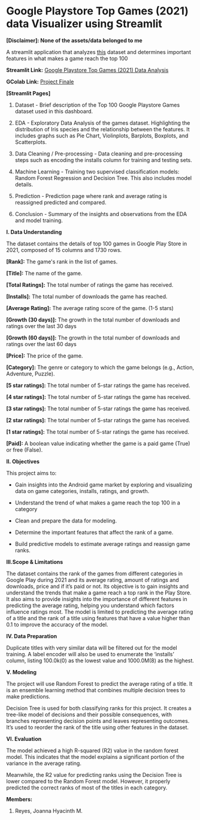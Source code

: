 # Google Playstore Top Games (2021) data Visualizer using Streamlit

**[Disclaimer]: None of the assets/data belonged to me**

A streamlit application that analyzes [this](https://www.kaggle.com/datasets/dhruvildave/top-play-store-games/data) dataset and determines important features in what makes a game reach the top 100

**Streamlit Link:** [Google Playstore Top Games (2021) Data Analysis](https://gplaystore-top100gamesdt2021.streamlit.app/)

**GColab Link:** [Project Finale](https://colab.research.google.com/drive/1nRjPVZIxLMBB305f4LlDbV8QDu9w501K?usp=sharing)

**[Streamlit Pages]**

1. Dataset - Brief description of the Top 100 Google Playstore Games dataset used in this dashboard.

2. EDA - Exploratory Data Analysis of the games dataset. Highlighting the distribution of Iris species and the relationship between the features. It includes graphs such as Pie Chart, Violinplots, Barplots, Boxplots, and Scatterplots.

3. Data Cleaning / Pre-processing - Data cleaning and pre-processing steps such as encoding the installs column for training and testing sets.

4. Machine Learning - Training two supervised classification models: Random Forest Regression and Decision Tree. This also includes model details.

5. Prediction - Prediction page where rank and average rating is reassigned predicted and compared.

6. Conclusion - Summary of the insights and observations from the EDA and model training.




**I. Data Understanding** 

The dataset contains the details of top 100 games in Google Play Store in 2021, composed 
of 15  columns and 1730 rows.

**[Rank]:** The game's rank in the list of games.

**[Title]:** The name of the game.

**[Total Ratings]:** The total number of ratings the game has received.

**[Installs]:** The total number of downloads the game has reached.

**[Average Rating]:** The average rating score of the game. (1-5 stars)

**[Growth (30 days)]:** The growth in the total number of downloads and ratings over the last 30 days

**[Growth (60 days)]:** The growth in the total number of downloads and ratings over the last 60 days

**[Price]:** The price of the game.

**[Category]:** The genre or category to which the game belongs (e.g., Action, Adventure, Puzzle).

**[5 star ratings]:** The total number of 5-star ratings the game has received.

**[4 star ratings]:** The total number of 5-star ratings the game has received.

**[3 star ratings]:** The total number of 5-star ratings the game has received.

**[2 star ratings]:** The total number of 5-star ratings the game has received.

**[1 star ratings]:** The total number of 5-star ratings the game has received.

**[Paid]:** A boolean value indicating whether the game is a paid game (True) or free (False).



**II. Objectives**

This project aims to:

- Gain insights into the Android game market by exploring and visualizing data on game categories, installs, ratings, and growth.
  
- Understand the trend of what makes a game reach the top 100 in a category
  
- Clean and prepare the data for modeling.
  
- Determine the important features that affect the rank of a game.
  
- Build predictive models to estimate average ratings and reassign game ranks.
  



**III.Scope & Limitations**

The dataset contains the rank of the games from different categories in Google Play during 
2021 and its average rating, amount of ratings and downloads, price and if it’s paid or not. Its 
objective is to gain insights and understand the trends that make a game reach a top rank 
in the Play Store. It also aims to provide insights into the importance of different features in 
predicting the average rating, helping you understand which factors influence ratings most. 
The model is limited to predicting the average rating of a title and the rank of a title using features 
that have a value higher than 0.1 to improve the accuracy of the model.



**IV. Data Preparation** 

Duplicate titles with very similar data will be filtered out for the model training. 
A label encoder will also be used to enumerate the ‘installs’ column, listing 100.0k(0) as the 
lowest value and 1000.0M(8) as the highest.  



**V. Modeling**

The project will use Random Forest to predict the average rating of a title. It is an ensemble 
learning method that combines multiple decision trees to make predictions. 

Decision Tree is used for both classifying ranks for this project. It creates a tree-like model 
of decisions and their possible consequences, with branches representing decision points 
and leaves representing outcomes. 
It’s used to reorder the rank of the title using other features in the dataset. 



**VI. Evaluation**

The model achieved a high R-squared (R2) value in the random forest model. This indicates 
that the model explains a significant portion of the variance in the average rating.

Meanwhile, the R2 value for predicting ranks using the Decision Tree is lower compared to the Random Forest 
model. However, it properly predicted the correct ranks of most of the titles in each category.


**Members:**

1. Reyes, Joanna Hyacinth M.

   
